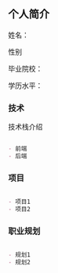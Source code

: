 ## 个人简介

姓名：

性别

毕业院校：

学历水平：


### 技术

技术栈介绍

```markdown

- 前端
- 后端

```


### 项目

```markdown

- 项目1
- 项目2

```

### 职业规划

```markdown

- 规划1
- 规划2

```
